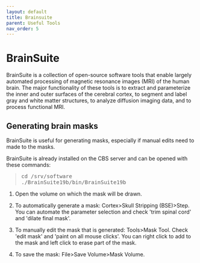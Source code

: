```yaml
---
layout: default
title: Brainsuite
parent: Useful Tools
nav_order: 5
---
```

# BrainSuite

BrainSuite is a collection of open-source software tools that enable largely automated processing of magnetic resonance images (MRI) of the human brain. The major functionality of these tools is to extract and parameterize the inner and outer surfaces of the cerebral cortex, to segment and label gray and white matter structures, to analyze diffusion imaging data, and to process functional MRI. 

## Generating brain masks

BrainSuite is useful for generating masks, especially if manual edits need to made to the masks.

BrainSuite is already installed on the CBS server and can be opened with these commands:
> <pre>cd /srv/software
> ./BrainSuite19b/bin/BrainSuite19b </pre>

1. Open the volume on which the mask will be drawn.

2. To automatically generate a mask: Cortex>Skull Stripping (BSE)>Step. You can automate the parameter selection and check 'trim spinal cord' and 'dilate final mask'.

3. To manually edit the mask that is generated: Tools>Mask Tool. Check 'edit mask' and 'paint on all mouse clicks'. You can right click to add to the mask and left click to erase part of the mask.

4. To save the mask: File>Save Volume>Mask Volume.
